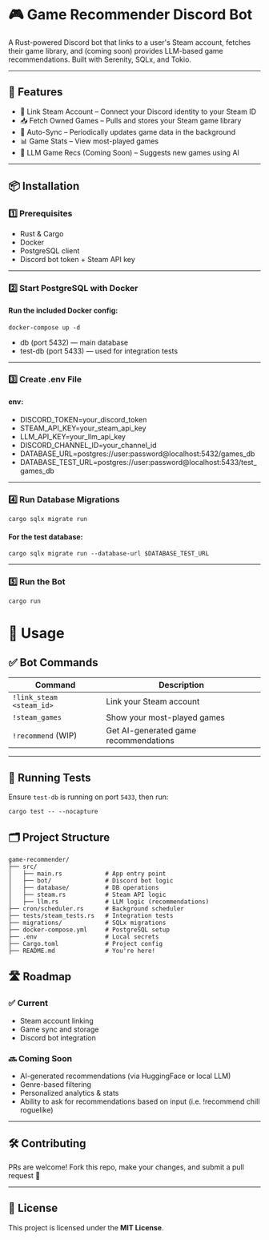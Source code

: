 # 🎮 Game Recommender Discord Bot
A Rust-powered Discord bot that links to a user's Steam account, fetches their game library, and (coming soon) provides LLM-based game recommendations. Built with Serenity, SQLx, and Tokio.

---

## 🚀 Features
- 🔗 Link Steam Account – Connect your Discord identity to your Steam ID
- 📥 Fetch Owned Games – Pulls and stores your Steam game library
- 🔄 Auto-Sync – Periodically updates game data in the background
- 📊 Game Stats – View most-played games
- 🧠 LLM Game Recs (Coming Soon) – Suggests new games using AI

---

## 📦 Installation
### 1️⃣ Prerequisites

- Rust & Cargo
- Docker
- PostgreSQL client
- Discord bot token + Steam API key

---

### 2️⃣ Start PostgreSQL with Docker
#### Run the included Docker config:

```docker-compose up -d```
- db (port 5432) — main database
- test-db (port 5433) — used for integration tests

--- 

### 3️⃣ Create .env File
#### env:

- DISCORD_TOKEN=your_discord_token
- STEAM_API_KEY=your_steam_api_key
- LLM_API_KEY=your_llm_api_key
- DISCORD_CHANNEL_ID=your_channel_id
- DATABASE_URL=postgres://user:password@localhost:5432/games_db
- DATABASE_TEST_URL=postgres://user:password@localhost:5433/test_games_db

--- 

### 4️⃣ Run Database Migrations
```cargo sqlx migrate run```

#### For the test database:

```cargo sqlx migrate run --database-url $DATABASE_TEST_URL```

---

### 5️⃣ Run the Bot

```cargo run```
# 🤖 Usage
## ✅ Bot Commands

| Command                  | Description                                 |
|--------------------------|---------------------------------------------|
| `!link_steam <steam_id>` | Link your Steam account                     |
| `!steam_games`           | Show your most-played games                 |
| `!recommend` (WIP)       | Get AI-generated game recommendations       |

---

## 🧪 Running Tests

Ensure `test-db` is running on port `5433`, then run:

```cargo test -- --nocapture```

## 🗂️ Project Structure

```text
game-recommender/
├── src/
│   ├── main.rs            # App entry point
│   ├── bot/               # Discord bot logic
│   ├── database/          # DB operations
│   ├── steam.rs           # Steam API logic
│   ├── llm.rs             # LLM logic (recommendations)
├── cron/scheduler.rs      # Background scheduler
├── tests/steam_tests.rs   # Integration tests
├── migrations/            # SQLx migrations
├── docker-compose.yml     # PostgreSQL setup
├── .env                   # Local secrets
├── Cargo.toml             # Project config
├── README.md              # You're here!
```

## 🛣️ Roadmap

### ✅ Current
- Steam account linking
- Game sync and storage
- Discord bot integration

### 🔜 Coming Soon
- AI-generated recommendations (via HuggingFace or local LLM)
- Genre-based filtering
- Personalized analytics & stats
- Ability to ask for recommendations based on input (i.e. !recommend chill roguelike)

---

## 🛠 Contributing

PRs are welcome! Fork this repo, make your changes, and submit a pull request 🚀

---

## 📜 License

This project is licensed under the **MIT License**.
